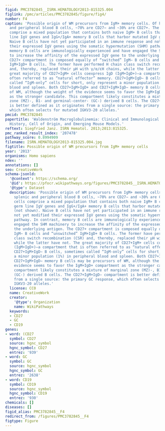 ```yaml
---
figid: PMC3782845__ISRN.HEMATOLOGY2013-815325.004
figlink: /pmc/articles/PMC3782845/figure/fig4/
number: F4
caption: 'Possible origin of WM precursors from IgM+ memory cells. Of human splenic
  and peripheral blood B cells, ~70% are CD27− and ~30% are CD27+. The CD27− cells
  comprise a mixed population that contains both naive IgM+ B cells that express germ
  line IgV genes and IgG+/IgA+ memory B cells that harbor mutated IgV genes (not shown).
  Naive B cells have not yet participated in an immune response and not yet modified
  their expressed IgV genes using the somatic hypermutation (SHM) pathway. In contrast,
  memory B cells are immunologically experienced and have engaged the SHM machinery
  to increase the affinity of the expressed IgV gene to the underlying antigen. The
  CD27+ compartment is composed equally of “switched” IgM− B cells and “unswitched”
  IgM+IgD+ B cells. The former have performed H chain class switch recombination (CSR)
  and, thereby, replaced their μH with γ/α/εH chains, while the latter have not. The
  great majority of CD27+IgM+ cells coexpress IgD (IgM+IgD+)—a compartment that is
  often referred to as “natural effector” memory. CD27+IgM+IgD− B cells, sometimes
  called “IgM-only” cells for short, only represent a minor population (1%) in peripheral
  blood and spleen. Both CD27+IgM+IgD+ and CD27+IgM+IgD− memory B cells may be precursors
  of WM, although the weight of the evidence seems to favor the IgM+IgD+ compartment
  as the stronger candidate. This compartment likely constitutes a mixture of marginal
  zone (MZ)-, B1- and germinal-center- (GC-) derived B cells. The CD27+IgM+IgD− compartment
  is better defined as it originates from a single source: the primary GC response,
  which often selects for mutated IGKV3-20 alleles.'
pmcid: PMC3782845
papertitle: 'Waldenström Macroglobulinemia: Clinical and Immunological Aspects, Natural
  History, Cell of Origin, and Emerging Mouse Models.'
reftext: Siegfried Janz. ISRN Hematol. 2013;2013:815325.
pmc_ranked_result_index: '207478'
pathway_score: 0.8994909
filename: ISRN.HEMATOLOGY2013-815325.004.jpg
figtitle: Possible origin of WM precursors from IgM+ memory cells
year: '2013'
organisms: Homo sapiens
ndex: ''
annotations: []
seo: CreativeWork
schema-jsonld:
  '@context': https://schema.org/
  '@id': https://pfocr.wikipathways.org/figures/PMC3782845__ISRN.HEMATOLOGY2013-815325.004.html
  '@type': Dataset
  description: 'Possible origin of WM precursors from IgM+ memory cells. Of human
    splenic and peripheral blood B cells, ~70% are CD27− and ~30% are CD27+. The CD27−
    cells comprise a mixed population that contains both naive IgM+ B cells that express
    germ line IgV genes and IgG+/IgA+ memory B cells that harbor mutated IgV genes
    (not shown). Naive B cells have not yet participated in an immune response and
    not yet modified their expressed IgV genes using the somatic hypermutation (SHM)
    pathway. In contrast, memory B cells are immunologically experienced and have
    engaged the SHM machinery to increase the affinity of the expressed IgV gene to
    the underlying antigen. The CD27+ compartment is composed equally of “switched”
    IgM− B cells and “unswitched” IgM+IgD+ B cells. The former have performed H chain
    class switch recombination (CSR) and, thereby, replaced their μH with γ/α/εH chains,
    while the latter have not. The great majority of CD27+IgM+ cells coexpress IgD
    (IgM+IgD+)—a compartment that is often referred to as “natural effector” memory.
    CD27+IgM+IgD− B cells, sometimes called “IgM-only” cells for short, only represent
    a minor population (1%) in peripheral blood and spleen. Both CD27+IgM+IgD+ and
    CD27+IgM+IgD− memory B cells may be precursors of WM, although the weight of the
    evidence seems to favor the IgM+IgD+ compartment as the stronger candidate. This
    compartment likely constitutes a mixture of marginal zone (MZ)-, B1- and germinal-center-
    (GC-) derived B cells. The CD27+IgM+IgD− compartment is better defined as it originates
    from a single source: the primary GC response, which often selects for mutated
    IGKV3-20 alleles.'
  license: CC0
  name: CreativeWork
  creator:
    '@type': Organization
    name: WikiPathways
  keywords:
  - CD27
  - GC
  - CD19
genes:
- word: (CD27
  symbol: CD27
  source: hgnc_symbol
  hgnc_symbol: CD27
  entrez: '939'
- word: GC
  symbol: GC
  source: hgnc_symbol
  hgnc_symbol: GC
  entrez: '2638'
- word: CD19
  symbol: CD19
  source: hgnc_symbol
  hgnc_symbol: CD19
  entrez: '930'
chemicals: []
diseases: []
figid_alias: PMC3782845__F4
redirect_from: /figures/PMC3782845__F4
figtype: Figure
---
```

